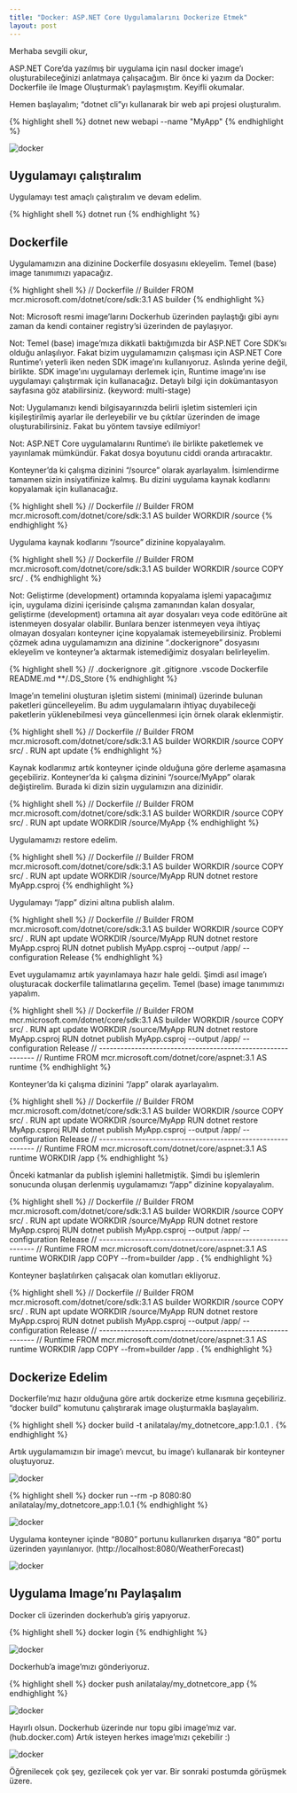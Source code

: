 ```yaml
---
title: "Docker: ASP.NET Core Uygulamalarını Dockerize Etmek"
layout: post
---
```


Merhaba sevgili okur,

ASP.NET Core’da yazılmış bir uygulama için nasıl docker image’ı oluşturabileceğinizi anlatmaya çalışacağım. Bir önce ki yazım da Docker: Dockerfile ile Image Oluşturmak’ı paylaşmıştım. Keyifli okumalar.

Hemen başlayalım; “dotnet cli”yı kullanarak bir web api projesi oluşturalım.

{% highlight shell %}
dotnet new webapi --name "MyApp"
{% endhighlight %}

![docker](/assets/images/1_VKnUhQB2waisYKpRyor_-g.png)

## Uygulamayı çalıştıralım

Uygulamayı test amaçlı çalıştıralım ve devam edelim.

{% highlight shell %}
dotnet run
{% endhighlight %}

## Dockerfile

Uygulamamızın ana dizinine Dockerfile dosyasını ekleyelim. Temel (base) image tanımımızı yapacağız.

{% highlight shell %}
// Dockerfile
// Builder
FROM mcr.microsoft.com/dotnet/core/sdk:3.1 AS builder
{% endhighlight %}

Not: Microsoft resmi image’larını Dockerhub üzerinden paylaştığı gibi aynı zaman da kendi container registry’si üzerinden de paylaşıyor.

Not: Temel (base) image’mıza dikkatli baktığımızda bir ASP.NET Core SDK’sı olduğu anlaşılıyor. Fakat bizim uygulamamızın çalışması için ASP.NET Core Runtime’ı yeterli iken neden SDK image’ını kullanıyoruz. Aslında yerine değil, birlikte. SDK image’ını uygulamayı derlemek için, Runtime image’ını ise uygulamayı çalıştırmak için kullanacağız. Detaylı bilgi için dokümantasyon sayfasına göz atabilirsiniz. (keyword: multi-stage)

Not: Uygulamanızı kendi bilgisayarınızda belirli işletim sistemleri için kişileştirilmiş ayarlar ile derleyebilir ve bu çıktılar üzerinden de image oluşturabilirsiniz. Fakat bu yöntem tavsiye edilmiyor!

Not: ASP.NET Core uygulamalarını Runtime’ı ile birlikte paketlemek ve yayınlamak mümkündür. Fakat dosya boyutunu ciddi oranda artıracaktır.

Konteyner’da ki çalışma dizinini “/source” olarak ayarlayalım. İsimlendirme tamamen sizin insiyatifinize kalmış. Bu dizini uygulama kaynak kodlarını kopyalamak için kullanacağız.

{% highlight shell %}
// Dockerfile
// Builder
FROM mcr.microsoft.com/dotnet/core/sdk:3.1 AS builder
WORKDIR /source
{% endhighlight %}

Uygulama kaynak kodlarını “/source” dizinine kopyalayalım.

{% highlight shell %}
// Dockerfile
// Builder
FROM mcr.microsoft.com/dotnet/core/sdk:3.1 AS builder
WORKDIR /source
COPY src/ .
{% endhighlight %}

Not: Geliştirme (development) ortamında kopyalama işlemi yapacağımız için, uygulama dizini içerisinde çalışma zamanından kalan dosyalar, geliştirme (development) ortamına ait ayar dosyaları veya code editörüne ait istenmeyen dosyalar olabilir. Bunlara benzer istenmeyen veya ihtiyaç olmayan dosyaları konteyner içine kopyalamak istemeyebilirsiniz. Problemi çözmek adına uygulamamızın ana dizinine “.dockerignore” dosyasını ekleyelim ve konteyner’a aktarmak istemediğimiz dosyaları belirleyelim.

{% highlight shell %}
// .dockerignore
.git
.gitignore
.vscode
Dockerfile
README.md
\*\*/.DS_Store
{% endhighlight %}

Image’ın temelini oluşturan işletim sistemi (minimal) üzerinde bulunan paketleri güncelleyelim. Bu adım uygulamaların ihtiyaç duyabileceği paketlerin yüklenebilmesi veya güncellenmesi için örnek olarak eklenmiştir.

{% highlight shell %}
// Dockerfile
// Builder
FROM mcr.microsoft.com/dotnet/core/sdk:3.1 AS builder
WORKDIR /source
COPY src/ .
RUN apt update
{% endhighlight %}

Kaynak kodlarımız artık konteyner içinde olduğuna göre derleme aşamasına geçebiliriz. Konteyner’da ki çalışma dizinini “/source/MyApp” olarak değiştirelim. Burada ki dizin sizin uygulamızın ana dizinidir.

{% highlight shell %}
// Dockerfile
// Builder
FROM mcr.microsoft.com/dotnet/core/sdk:3.1 AS builder
WORKDIR /source
COPY src/ .
RUN apt update
WORKDIR /source/MyApp
{% endhighlight %}

Uygulamamızı restore edelim.

{% highlight shell %}
// Dockerfile
// Builder
FROM mcr.microsoft.com/dotnet/core/sdk:3.1 AS builder
WORKDIR /source
COPY src/ .
RUN apt update
WORKDIR /source/MyApp
RUN dotnet restore MyApp.csproj
{% endhighlight %}

Uygulamayı “/app” dizini altına publish alalım.

{% highlight shell %}
// Dockerfile
// Builder
FROM mcr.microsoft.com/dotnet/core/sdk:3.1 AS builder
WORKDIR /source
COPY src/ .
RUN apt update
WORKDIR /source/MyApp
RUN dotnet restore MyApp.csproj
RUN dotnet publish MyApp.csproj --output /app/ --configuration Release
{% endhighlight %}

Evet uygulamamız artık yayınlamaya hazır hale geldi. Şimdi asıl image’ı oluşturacak dockerfile talimatlarına geçelim. Temel (base) image tanımımızı yapalım.

{% highlight shell %}
// Dockerfile
// Builder
FROM mcr.microsoft.com/dotnet/core/sdk:3.1 AS builder
WORKDIR /source
COPY src/ .
RUN apt update
WORKDIR /source/MyApp
RUN dotnet restore MyApp.csproj
RUN dotnet publish MyApp.csproj --output /app/ --configuration Release
// ------------------------------------------------------------
// Runtime
FROM mcr.microsoft.com/dotnet/core/aspnet:3.1 AS runtime
{% endhighlight %}

Konteyner’da ki çalışma dizinini “/app” olarak ayarlayalım.

{% highlight shell %}
// Dockerfile
// Builder
FROM mcr.microsoft.com/dotnet/core/sdk:3.1 AS builder
WORKDIR /source
COPY src/ .
RUN apt update
WORKDIR /source/MyApp
RUN dotnet restore MyApp.csproj
RUN dotnet publish MyApp.csproj --output /app/ --configuration Release
// ------------------------------------------------------------
// Runtime
FROM mcr.microsoft.com/dotnet/core/aspnet:3.1 AS runtime
WORKDIR /app
{% endhighlight %}

Önceki katmanlar da publish işlemini halletmiştik. Şimdi bu işlemlerin sonucunda oluşan derlenmiş uygulamamızı “/app” dizinine kopyalayalım.

{% highlight shell %}
// Dockerfile
// Builder
FROM mcr.microsoft.com/dotnet/core/sdk:3.1 AS builder
WORKDIR /source
COPY src/ .
RUN apt update
WORKDIR /source/MyApp
RUN dotnet restore MyApp.csproj
RUN dotnet publish MyApp.csproj --output /app/ --configuration Release
// ------------------------------------------------------------
// Runtime
FROM mcr.microsoft.com/dotnet/core/aspnet:3.1 AS runtime
WORKDIR /app
COPY --from=builder /app .
{% endhighlight %}

Konteyner başlatılırken çalışacak olan komutları ekliyoruz.

{% highlight shell %}
// Dockerfile
// Builder
FROM mcr.microsoft.com/dotnet/core/sdk:3.1 AS builder
WORKDIR /source
COPY src/ .
RUN apt update
WORKDIR /source/MyApp
RUN dotnet restore MyApp.csproj
RUN dotnet publish MyApp.csproj --output /app/ --configuration Release
// ------------------------------------------------------------
// Runtime
FROM mcr.microsoft.com/dotnet/core/aspnet:3.1 AS runtime
WORKDIR /app
COPY --from=builder /app .
{% endhighlight %}

## Dockerize Edelim

Dockerfile’mız hazır olduğuna göre artık dockerize etme kısmına geçebiliriz. “docker build” komutunu çalıştırarak image oluşturmakla başlayalım.

{% highlight shell %}
docker build -t anilatalay/my_dotnetcore_app:1.0.1 .
{% endhighlight %}

Artık uygulamamızın bir image’ı mevcut, bu image’ı kullanarak bir konteyner oluştuyoruz.

![docker](/assets/images/1_KnlKNrgaUBlu0W2Yl2xBVA.png)

{% highlight shell %}
docker run --rm -p 8080:80 anilatalay/my_dotnetcore_app:1.0.1
{% endhighlight %}

![docker](/assets/images/1_pPVW63dZohAKFhz0B2Wcrg.png)

Uygulama konteyner içinde “8080” portunu kullanırken dışarıya “80” portu üzerinden yayınlanıyor. (http://localhost:8080/WeatherForecast)

![docker](/assets/images/1_iCx3cS46in5UfUGVtALkew.png)

## Uygulama Image’nı Paylaşalım

Docker cli üzerinden dockerhub’a giriş yapıyoruz.

{% highlight shell %}
docker login
{% endhighlight %}

![docker](/assets/images/1_fz7iIIF5a_S5609i2S9-Fw.png)

Dockerhub’a image’mızı gönderiyoruz.

{% highlight shell %}
docker push anilatalay/my_dotnetcore_app
{% endhighlight %}

![docker](/assets/images/1_LMQBGzspeEUiwqur6CPGbA.png)

Hayırlı olsun. Dockerhub üzerinde nur topu gibi image’mız var. (hub.docker.com) Artık isteyen herkes image’mızı çekebilir :)

![docker](/assets/images/1_Do5ilf7JVaMjmXOCdWQnrQ.png)

Öğrenilecek çok şey, gezilecek çok yer var. Bir sonraki postumda görüşmek üzere.

